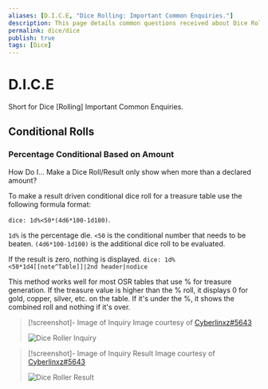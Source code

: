 ```yaml
---
aliases: [D.I.C.E, "Dice Rolling: Important Common Enquiries."]
description: This page details common questions received about Dice Roller.
permalink: dice/dice
publish: true
tags: [Dice]
---
```


# D.I.C.E

Short for Dice [Rolling] Important Common Enquiries.

## Conditional Rolls

### Percentage Conditional Based on Amount

How Do I… Make a Dice Roll/Result only show when more than a declared amount?

To make a result driven conditional dice roll for a treasure table use the following formula format:

`dice: 1d%<50*(4d6*100-1d100)`.

`1d%` is the percentage die.
`<50` is the conditional number that needs to be beaten.
`(4d6*100-1d100)` is the additional dice roll to be evaluated.

If the result is zero, nothing is displayed. 
`dice: 1d%<50*1d4[[note^Table]]|2nd header|nodice`

This method works well for most OSR tables that use % for treasure generation. If the treasure value is higher than the % roll, it displays 0 for gold, copper, silver, etc. on the table. If it's under the %, it shows the combined roll and nothing if it's over.

> [!screenshot]- Image of Inquiry
> Image courtesy of [Cyberlinxz#5643](https://discord.com/channels/686053708261228577/932707309195493416/1104202315721887815)
> 
> ![Dice Roller Inquiry](https://github.com/javalent/initiative-tracker/blob/main/publish/images/table-rollers/percentage-conditional.PNG?raw=true)


> [!screenshot]- Image of Inquiry Result
> Image courtesy of [Cyberlinxz#5643](https://discord.com/channels/686053708261228577/932707309195493416/1104202315721887815)
> 
> ![Dice Roller Result](https://github.com/javalent/initiative-tracker/blob/main/publish/images/table-rollers/percentage-conditional-result.PNG?raw=true)